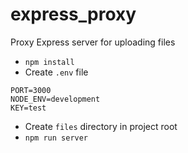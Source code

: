 # express_proxy
Proxy Express server for uploading files

- `npm install`
- Create `.env` file

```
PORT=3000
NODE_ENV=development
KEY=test
```
- Create `files` directory in project root
- `npm run server`
